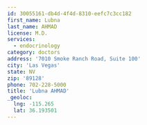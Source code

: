 ```yaml
---
id: 30055161-db4d-4f4d-8310-eefc7c3cc182
first_name: Lubna
last_name: AHMAD
license: M.D.
services:
  - endocrinology
category: doctors
address: '7010 Smoke Ranch Road, Suite 100'
city: 'Las Vegas'
state: NV
zip: '89128'
phone: 702-228-5000
title: 'Lubna AHMAD'
_geoloc:
  lng: -115.265
  lat: 36.193501
---
```


